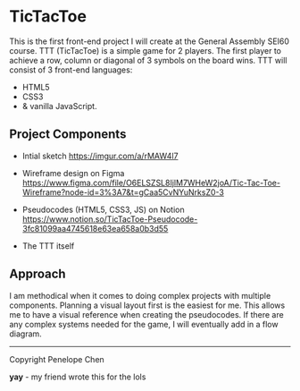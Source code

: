 # TicTacToe

This is the first front-end project I will create at the General Assembly SEI60 course. TTT (TicTacToe) is a simple game for 2 players. The first player to achieve a row, column or diagonal of 3 symbols on the board wins. TTT will consist of 3 front-end languages: 
- HTML5 
- CSS3 
- & vanilla JavaScript. 

## Project Components

- Intial sketch
https://imgur.com/a/rMAW4l7 

- Wireframe design on Figma
https://www.figma.com/file/O6ELSZSL8IjlM7WHeW2joA/Tic-Tac-Toe-Wireframe?node-id=3%3A7&t=gCaa5CvNYuNrksZ0-3

- Pseudocodes (HTML5, CSS3, JS) on Notion
https://www.notion.so/TicTacToe-Pseudocode-3fc81099aa4745618e63ea658a0b3d55

- The TTT itself

## Approach 

I am methodical when it comes to doing complex projects with multiple components. Planning a visual layout first is the easiest for me. This allows me to have a visual reference when creating the pseudocodes. If there are any complex systems needed for the game, I will eventually add in a flow diagram.  

---

Copyright Penelope Chen

**yay** - my friend wrote this for the lols